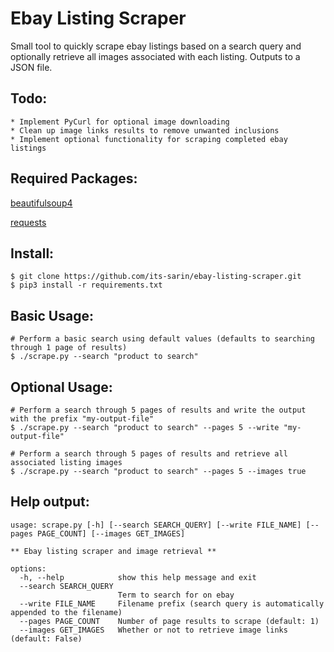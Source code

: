 # Ebay Listing Scraper
Small tool to quickly scrape ebay listings based on a search query and optionally retrieve all images associated with each listing. Outputs to a JSON file.

 ## Todo:
 
    * Implement PyCurl for optional image downloading
    * Clean up image links results to remove unwanted inclusions
    * Implement optional functionality for scraping completed ebay listings

## Required Packages:

[beautifulsoup4](https://www.crummy.com/software/BeautifulSoup/)

[requests](https://github.com/psf/requests)

## Install:

    $ git clone https://github.com/its-sarin/ebay-listing-scraper.git
    $ pip3 install -r requirements.txt

## Basic Usage:
    # Perform a basic search using default values (defaults to searching through 1 page of results)
    $ ./scrape.py --search "product to search"

## Optional Usage:

    # Perform a search through 5 pages of results and write the output with the prefix "my-output-file"
    $ ./scrape.py --search "product to search" --pages 5 --write "my-output-file"
    
    # Perform a search through 5 pages of results and retrieve all associated listing images
    $ ./scrape.py --search "product to search" --pages 5 --images true
    
## Help output:

    usage: scrape.py [-h] [--search SEARCH_QUERY] [--write FILE_NAME] [--pages PAGE_COUNT] [--images GET_IMAGES]

    ** Ebay listing scraper and image retrieval **

    options:
      -h, --help            show this help message and exit
      --search SEARCH_QUERY
                            Term to search for on ebay
      --write FILE_NAME     Filename prefix (search query is automatically appended to the filename)
      --pages PAGE_COUNT    Number of page results to scrape (default: 1)
      --images GET_IMAGES   Whether or not to retrieve image links (default: False)


